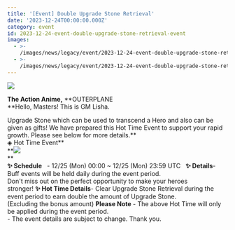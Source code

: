 ```yaml
---
title: '[Event] Double Upgrade Stone Retrieval'
date: '2023-12-24T00:00:00.000Z'
category: event
id: 2023-12-24-event-double-upgrade-stone-retrieval-event
images:
  - >-
    /images/news/legacy/event/2023-12-24-event-double-upgrade-stone-retrieval-event/ab9e3e3fe8d8498ba33fc91b5c9d5087.webp
  - >-
    /images/news/legacy/event/2023-12-24-event-double-upgrade-stone-retrieval-event/a9f57dbe18664e06aa17a5249f82cdea.webp
---
```


![](/images/news/legacy/event/2023-12-24-event-double-upgrade-stone-retrieval-event/ab9e3e3fe8d8498ba33fc91b5c9d5087.webp)  
  
**The Action Anime,** **OUTERPLANE  
**Hello, Masters! This is GM Lisha.  
  
Upgrade Stone which can be used to transcend a Hero and also can be given as gifts! We have prepared this Hot Time Event to support your rapid growth. Please see below for more details.**  
◈ Hot Time Event**  
**![](/images/news/legacy/event/2023-12-24-event-double-upgrade-stone-retrieval-event/a9f57dbe18664e06aa17a5249f82cdea.webp)  
**  
****✨** **Schedule****   - 12/25 (Mon) 00:00 ~ 12/25 (Mon) 23:59 UTC   ****✨** **Details****\- Buff events will be held daily during the event period.  
Don't miss out on the perfect opportunity to make your heroes stronger! ****✨** **Hot Time Details****\- Clear Upgrade Stone Retrieval during the event period to earn double the amount of Upgrade Stone.  
(Excluding the bonus amount) **Please Note** \- The above Hot Time will only be applied during the event period.  
\- The event details are subject to change. Thank you.
